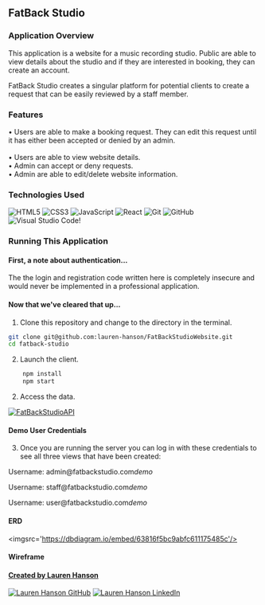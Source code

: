## FatBack Studio

### Application Overview

This application is a website for a music recording studio. Public are able to view details about the studio and if they are interested in booking, they can create an account. 

FatBack Studio creates a singular platform for potential clients to create a request that can be easily reviewed by a staff member. 

### Features

<p>
• Users are able to make a booking request. They can edit this request until it has either been accepted or denied by an admin.
<br>
<br>• Users are able to view website details. <br>• Admin can accept or deny requests. 
<br>• Admin are able to edit/delete website information. 
</p>

### Technologies Used

![HTML5](https://img.shields.io/badge/html5%20-%23E34F26.svg?&style=for-the-badge&logo=html5&logoColor=white) ![CSS3](https://img.shields.io/badge/css3%20-%231572B6.svg?&style=for-the-badge&logo=css3&logoColor=white) ![JavaScript](https://img.shields.io/badge/javascript%20-%23323330.svg?&style=for-the-badge&logo=javascript&logoColor=%23F7DF1E) ![React](https://img.shields.io/badge/react%20-%2320232a.svg?&style=for-the-badge&logo=react&logoColor=%2361DAFB) ![Git](https://img.shields.io/badge/git%20-%23F05033.svg?&style=for-the-badge&logo=git&logoColor=white) ![GitHub](https://img.shields.io/badge/github%20-%23121011.svg?&style=for-the-badge&logo=github&logoColor=white) ![Visual Studio Code](https://img.shields.io/badge/VSCode%20-%23007ACC.svg?&style=for-the-badge&logo=visual-studio-code&logoColor=white)!

### Running This Application

#### First, a note about authentication...

The the login and registration code written here is completely insecure and would never be implemented in a professional application.

#### Now that we've cleared that up...

1. Clone this repository and change to the directory in the terminal.

```sh
git clone git@github.com:lauren-hanson/FatBackStudioWebsite.git
cd fatback-studio
```

2. Launch the client.

```sh
    npm install
    npm start
```

2. Access the data.

<a href="https://github.com/lauren-hanson/FatBackStudioAPI" target="_blank"><img src="https://img.shields.io/badge/Click_here%20-%236ae689.svg?&style=for-the-badge&&logoColor=white" alt="FatBackStudioAPI" style="height: auto !important; width: auto !important;" /></a>

#### Demo User Credentials

3. Once you are running the server you can log in with these credentials to see all three views that have been created: 

<p>
Username: admin@fatbackstudio.com<i>demo</i>
</p>

<p>
Username: staff@fatbackstudio.com<i>demo</i>
</p>

<p>
Username: user@fatbackstudio.com<i>demo</i>
</p>


#### ERD

<imgsrc='https://dbdiagram.io/embed/63816f5bc9abfc611175485c'/>

#### Wireframe

<a href="https://sketchboard.me/TDxyJ8O8HuO#/"/>


#### Created by Lauren Hanson

<a href="https://github.com/lauren-hanson" target="_blank"><img src="https://img.shields.io/badge/github%20-%23121011.svg?&style=for-the-badge&logo=github&logoColor=white" alt="Lauren Hanson GitHub" style="height: auto !important;width: auto !important;" /></a> <a href="https://www.linkedin.com/in/lohanson/" target="_blank"><img src="https://img.shields.io/badge/linkedin%20-%230077B5.svg?&style=for-the-badge&logo=linkedin&logoColor=white" alt="Lauren Hanson LinkedIn" style="height: auto !important;width: auto !important;" /></a>
